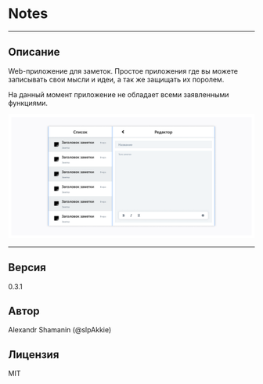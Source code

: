 # Notes

***

## Описание

Web-приложение для заметок.
Простое приложения где вы можете записывать свои мысли и идеи, а так же защищать их поролем.

На данный момент приложение не обладает всеми заявленными функциями.

![Demo image](/figma-layout/notes-with-editor.png?raw=true)

***

## Версия

0.3.1

## Автор

Alexandr Shamanin (@slpAkkie)

## Лицензия

MIT
